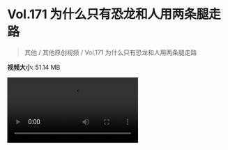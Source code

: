 # Vol.171 为什么只有恐龙和人用两条腿走路

> 其他 / 其他原创视频 / Vol.171 为什么只有恐龙和人用两条腿走路

**视频大小**: 51.14 MB

<div class="video"><video src="https://file.hsyhx.top/archive/混乱博物馆/Vol/171.mp4" controls preload>🤔 您的浏览器不支持 video 标签</video></div>
